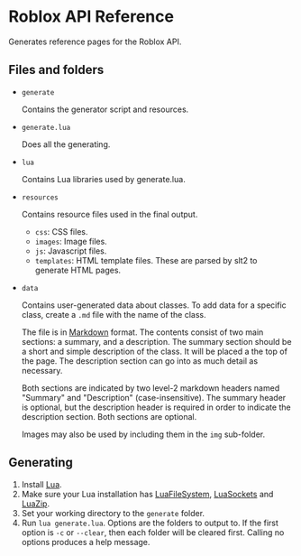 # Roblox API Reference

Generates reference pages for the Roblox API.

## Files and folders

- `generate`

	Contains the generator script and resources.

- `generate.lua`

	Does all the generating.

- `lua`

	Contains Lua libraries used by generate.lua.

- `resources`

	Contains resource files used in the final output.

	- `css`: CSS files.
	- `images`: Image files.
	- `js`: Javascript files.
	- `templates`: HTML template files. These are parsed by slt2 to generate HTML pages.

- `data`

	Contains user-generated data about classes. To add data for a specific
	class, create a `.md` file with the name of the class.

	The file is in [Markdown][markdown] format. The contents consist of two
	main sections: a summary, and a description. The summary section should be
	a short and simple description of the class. It will be placed a the top
	of the page. The description section can go into as much detail as
	necessary.

	Both sections are indicated by two level-2 markdown headers named
	"Summary" and "Description" (case-insensitive). The summary header is
	optional, but the description header is required in order to indicate the
	description section. Both sections are optional.

	Images may also be used by including them in the `img` sub-folder.

## Generating

1. Install [Lua][lua].
2. Make sure your Lua installation has [LuaFileSystem][lfs], [LuaSockets][sockets] and [LuaZip][zip].
3. Set your working directory to the `generate` folder.
4. Run `lua generate.lua`. Options are the folders to output to. If the first
   option is `-c` or `--clear`, then each folder will be cleared first.
   Calling no options produces a help message.

[lua]: http://www.lua.org/
[lfs]: http://keplerproject.github.io/luafilesystem/
[sockets]: http://w3.impa.br/~diego/software/luasocket/
[zip]: http://www.keplerproject.org/luazip/
[markdown]: http://daringfireball.net/projects/markdown/
